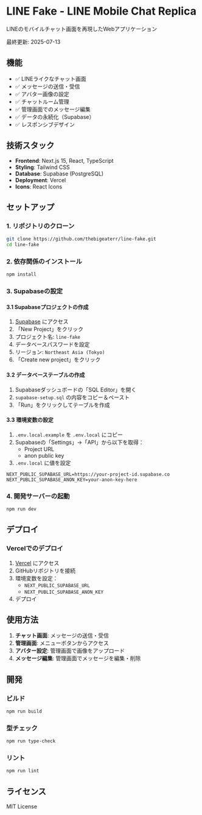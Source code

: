# LINE Fake - LINE Mobile Chat Replica

LINEのモバイルチャット画面を再現したWebアプリケーション

最終更新: 2025-07-13

## 機能

- ✅ LINEライクなチャット画面
- ✅ メッセージの送信・受信
- ✅ アバター画像の設定
- ✅ チャットルーム管理
- ✅ 管理画面でのメッセージ編集
- ✅ データの永続化（Supabase）
- ✅ レスポンシブデザイン

## 技術スタック

- **Frontend**: Next.js 15, React, TypeScript
- **Styling**: Tailwind CSS
- **Database**: Supabase (PostgreSQL)
- **Deployment**: Vercel
- **Icons**: React Icons

## セットアップ

### 1. リポジトリのクローン

```bash
git clone https://github.com/thebigeaterr/line-fake.git
cd line-fake
```

### 2. 依存関係のインストール

```bash
npm install
```

### 3. Supabaseの設定

#### 3.1 Supabaseプロジェクトの作成

1. [Supabase](https://supabase.com) にアクセス
2. 「New Project」をクリック
3. プロジェクト名: `line-fake`
4. データベースパスワードを設定
5. リージョン: `Northeast Asia (Tokyo)`
6. 「Create new project」をクリック

#### 3.2 データベーステーブルの作成

1. Supabaseダッシュボードの「SQL Editor」を開く
2. `supabase-setup.sql` の内容をコピー＆ペースト
3. 「Run」をクリックしてテーブルを作成

#### 3.3 環境変数の設定

1. `.env.local.example` を `.env.local` にコピー
2. Supabaseの「Settings」→「API」から以下を取得：
   - Project URL
   - anon public key
3. `.env.local` に値を設定

```env
NEXT_PUBLIC_SUPABASE_URL=https://your-project-id.supabase.co
NEXT_PUBLIC_SUPABASE_ANON_KEY=your-anon-key-here
```

### 4. 開発サーバーの起動

```bash
npm run dev
```

## デプロイ

### Vercelでのデプロイ

1. [Vercel](https://vercel.com) にアクセス
2. GitHubリポジトリを接続
3. 環境変数を設定：
   - `NEXT_PUBLIC_SUPABASE_URL`
   - `NEXT_PUBLIC_SUPABASE_ANON_KEY`
4. デプロイ

## 使用方法

1. **チャット画面**: メッセージの送信・受信
2. **管理画面**: メニューボタンからアクセス
3. **アバター設定**: 管理画面で画像をアップロード
4. **メッセージ編集**: 管理画面でメッセージを編集・削除

## 開発

### ビルド

```bash
npm run build
```

### 型チェック

```bash
npm run type-check
```

### リント

```bash
npm run lint
```

## ライセンス

MIT License
